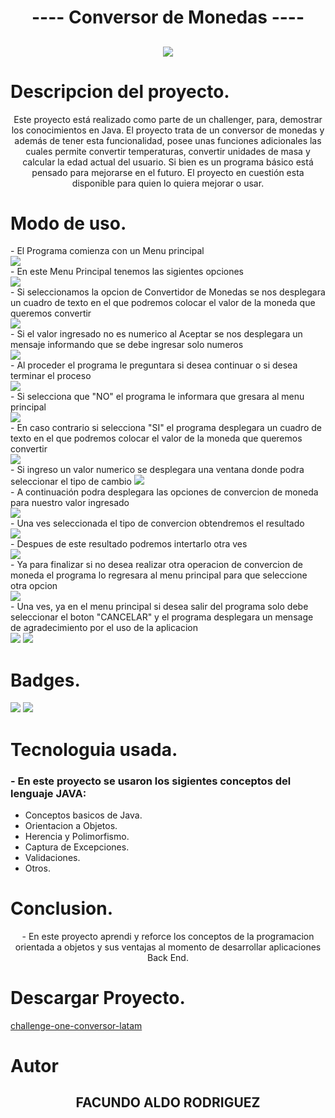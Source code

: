 <h1 align="center"> ---- Conversor de Monedas ---- </h1>
<h2 align="center"><img src="https://user-images.githubusercontent.com/85370846/210124275-ab849b2c-43b4-4e0c-9c44-e1e1a0b111d6.png"></h2>

# Descripcion del proyecto.
<p align="center"> Este proyecto está realizado como parte de un challenger, para, demostrar los conocimientos en Java.
El proyecto trata de un conversor de monedas y además de tener esta funcionalidad, posee unas funciones adicionales las cuales permite convertir temperaturas, convertir unidades de masa y calcular la edad actual del usuario. Si bien es un programa básico está pensado para mejorarse en el futuro.
El proyecto en cuestión esta disponible para quien lo quiera mejorar o usar. </p>

# Modo de uso.
<p> - El Programa comienza con un Menu principal <br>
   <img src="https://user-images.githubusercontent.com/85370846/210127345-34a23d87-0f1d-4915-8305-427537d682ac.png"> <br>
- En este Menu Principal tenemos las sigientes opciones <br>
   <img src="https://user-images.githubusercontent.com/85370846/210127477-72dae56f-1d08-43f2-b98e-fdba90973f36.png"> <br>
- Si seleccionamos la opcion de Convertidor de Monedas se nos desplegara un cuadro de texto en el que podremos colocar el valor de la moneda que queremos convertir <br>
   <img src="https://user-images.githubusercontent.com/85370846/210127613-ac214aca-d03b-4a27-adb0-d6df5d9b7eab.png"> <br>
- Si el valor ingresado no es numerico al Aceptar se nos desplegara un mensaje informando que se debe ingresar solo numeros <br>
   <img src="https://user-images.githubusercontent.com/85370846/210127703-c1a2fcc0-25ec-4932-9022-f66dec05d011.png"> <br>
- Al proceder el programa le preguntara si desea continuar o si desea terminar el proceso <br>
   <img src="https://user-images.githubusercontent.com/85370846/210127830-27c01794-4ed0-4169-85bd-88b1616b9ae3.png"> <br>
- Si selecciona que "NO" el programa le informara que gresara al menu principal <br>
   <img src="https://user-images.githubusercontent.com/85370846/210127903-75f44fec-872c-4087-87da-76dd7bdd207c.png"> <br>
- En caso contrario si selecciona "SI" el programa desplegara un cuadro de texto en el que podremos colocar el valor de la moneda que queremos convertir <br>
   <img src="https://user-images.githubusercontent.com/85370846/210127613-ac214aca-d03b-4a27-adb0-d6df5d9b7eab.png"> <br>
- Si ingreso un valor numerico se desplegara una ventana donde podra seleccionar el tipo de cambio
   <img src="https://user-images.githubusercontent.com/85370846/210128097-d135b683-8a42-4406-8ff4-d67138499d7d.png"> <br>
- A continuación podra desplegara las opciones de convercion de moneda para nuestro valor ingresado <br>
   <img src="https://user-images.githubusercontent.com/85370846/210128141-352bd05e-ed22-4ceb-8af2-dad719b3f7a8.png"> <br>
- Una ves seleccionada el tipo de convercion obtendremos el resultado <br>
   <img src="https://user-images.githubusercontent.com/85370846/210128210-a97fa3a7-e54a-4249-8df3-a8a164bcf4f4.png"> <br>
- Despues de este resultado podremos intertarlo otra ves <br>
   <img src="https://user-images.githubusercontent.com/85370846/210128254-ac223a2e-684d-4abe-bbbb-d4af6e1daed4.png"> <br>
- Ya para finalizar si no desea realizar otra operacion de convercion de moneda el programa lo regresara al menu principal para que seleccione otra opcion <br>
   <img src="https://user-images.githubusercontent.com/85370846/210128317-bbddb86c-dc1e-4cf5-adbb-b0ebe7edb20c.png"> <br>
- Una ves, ya en el menu principal si desea salir del programa solo debe seleccionar el boton "CANCELAR" y el programa desplegara un mensage de agradecimiento por el uso de la aplicacion <br>
   <img src="https://user-images.githubusercontent.com/85370846/210128427-b476bf79-c55b-4ec3-8394-f2bc92ee0632.png">
   <img src="https://user-images.githubusercontent.com/85370846/210128375-67034115-c170-4e58-905b-10d1a5585603.png"> <br>
</p>

# Badges.
<p align="left">
   <img src="https://img.shields.io/badge/STATUS-EN%20DESAROLLO-green"> <img src="https://img.shields.io/badge/Versi%C3%B3n-Java18-orange">
   </p>
   
# Tecnologuia usada.
<h3> - En este proyecto se usaron los sigientes conceptos del lenguaje JAVA: </h3>
<ul>
   <li>Conceptos basicos de Java.</li>
   <li>Orientacion a Objetos.</li>
   <li>Herencia y Polimorfismo.</li>
   <li>Captura de Excepciones.</li>
   <li>Validaciones.</li>
   <li>Otros.</li>
</ul>

# Conclusion.
<p align="center"> - En este proyecto aprendi y reforce los conceptos de la programacion orientada a objetos y sus ventajas al momento de desarrollar aplicaciones Back End.</p>

# Descargar Proyecto.
<a href="https://github.com/Facundo-A-R/challenge-one-conversor-latam">challenge-one-conversor-latam</a>

# Autor
<h2 align="center">FACUNDO ALDO RODRIGUEZ</h2>
